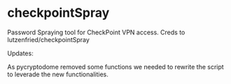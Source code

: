 # checkpointSpray

Password Spraying tool for CheckPoint VPN access. Creds to lutzenfried/checkpointSpray

Updates:

As pycryptodome removed some functions we needed to rewrite the script to leverade the new functionalities.
